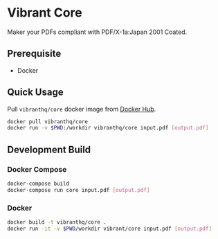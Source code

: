 # Vibrant Core

Maker your PDFs compliant with PDF/X-1a:Japan 2001 Coated.

## Prerequisite

- Docker

## Quick Usage

Pull `vibranthq/core` docker image from [Docker Hub](https://hub.docker.com/r/vibranthq/core/).

```bash
docker pull vibranthq/core
docker run -v $PWD:/workdir vibranthq/core input.pdf [output.pdf]
```

## Development Build

### Docker Compose

```bash
docker-compose build
docker-compose run core input.pdf [output.pdf]
```

### Docker

```bash
docker build -t vibranthq/core .
docker run -it -v $PWD/workdir vibrant/core input.pdf [output.pdf]
```

